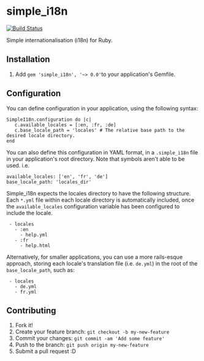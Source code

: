 # simple_i18n
[![Build Status](https://travis-ci.org/xtrasimplicity/simple_i18n.svg?branch=develop)](https://travis-ci.org/xtrasimplicity/simple_i18n)

Simple internationalisation (i18n) for Ruby.

## Installation
1. Add `gem 'simple_i18n', '~> 0.0'`to your application's Gemfile.

## Configuration
You can define configuration in your application, using the following syntax:
```
SimpleI18n.configuration do |c|
   c.available_locales = [:en, :fr, :de]
   c.base_locale_path = 'locales' # The relative base path to the desired locale directory.
end
```
You can also define this configuration in YAML format, in a `.simple_i18n` file in your application's root directory. Note that symbols aren't able to be used. i.e.
```
available_locales: ['en', 'fr', 'de']
base_locale_path: 'locales_dir'
```

Simple_i18n expects the locales directory to have the following structure. Each `*.yml` file within each locale directory is automatically included, once the `available_locales` configuration variable has been configured to include the locale.
```
 - locales
   - :en
     - help.yml
   - :fr
     - help.html
```

Alternatively, for smaller applications, you can use a more rails-esque approach, storing each locale's translation file (i.e. `de.yml`) in the root of the `base_locale_path`, such as:
```
 - locales
   - de.yml
   - fr.yml
```

## Contributing

1. Fork it!
2. Create your feature branch: `git checkout -b my-new-feature`
3. Commit your changes: `git commit -am 'Add some feature'`
4. Push to the branch: `git push origin my-new-feature`
5. Submit a pull request :D
